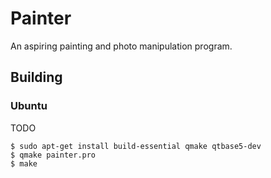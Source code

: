 # Painter

An aspiring painting and photo manipulation program.

## Building

### Ubuntu

TODO
```
$ sudo apt-get install build-essential qmake qtbase5-dev
$ qmake painter.pro
$ make
```
